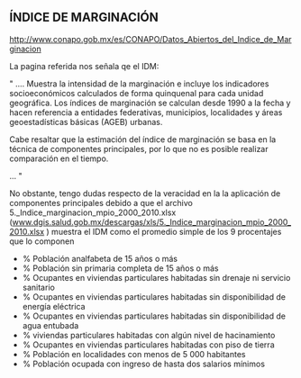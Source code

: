 
## ÍNDICE DE MARGINACIÓN

http://www.conapo.gob.mx/es/CONAPO/Datos_Abiertos_del_Indice_de_Marginacion

La pagina referida nos señala qe el IDM:

" ....
Muestra la intensidad de la marginación e incluye los indicadores socioeconómicos calculados de forma quinquenal para cada unidad geográfica. Los índices de marginación se calculan desde 1990 a la fecha y hacen referencia a entidades federativas, municipios, localidades y áreas geoestadísticas básicas (AGEB) urbanas.

Cabe resaltar que la estimación del índice de marginación se basa en la técnica de componentes principales, por lo que no es posible realizar comparación en el tiempo.

... "

No obstante, tengo dudas respecto de la veracidad en la la aplicación de componentes principales debido a que el archivo 5._Indice_marginacion_mpio_2000_2010.xlsx (www.dgis.salud.gob.mx/descargas/xls/5._Indice_marginacion_mpio_2000_2010.xlsx ) muestra el IDM como el promedio simple de los 9 procentajes que lo componen

- % Población analfabeta de 15 años o más			
- % Población sin primaria completa de 15 años o más			
- % Ocupantes en viviendas particulares habitadas sin drenaje ni servicio sanitario			
- % Ocupantes en viviendas particulares habitadas sin disponibilidad de energía eléctrica			
- % Ocupantes en viviendas particulares habitadas sin disponibilidad de  agua entubada			
- % viviendas particulares habitadas con algún nivel de hacinamiento			
- % Ocupantes en viviendas particulares habitadas con piso de tierra			
- % Población en localidades con menos de 5 000 habitantes			
- % Población ocupada con ingreso de hasta dos salarios mínimos	

